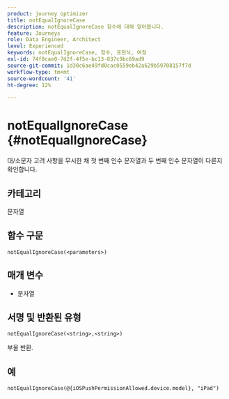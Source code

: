 ```yaml
---
product: journey optimizer
title: notEqualIgnoreCase
description: notEqualIgnoreCase 함수에 대해 알아봅니다.
feature: Journeys
role: Data Engineer, Architect
level: Experienced
keywords: notEqualIgnoreCase, 함수, 표현식, 여정
exl-id: 74f8cae0-7d2f-4f5e-bc13-837c9bc69ad9
source-git-commit: 1d30c6ae49fd0cac0559eb42a629b59708157f7d
workflow-type: tm+mt
source-wordcount: '41'
ht-degree: 12%

---
```


# notEqualIgnoreCase {#notEqualIgnoreCase}

대/소문자 고려 사항을 무시한 채 첫 번째 인수 문자열과 두 번째 인수 문자열이 다른지 확인합니다.

## 카테고리

문자열

## 함수 구문

`notEqualIgnoreCase(<parameters>)`

## 매개 변수

* 문자열

## 서명 및 반환된 유형

`notEqualIgnoreCase(<string>,<string>)`

부울 반환.

## 예

`notEqualIgnoreCase(@{iOSPushPermissionAllowed.device.model}, "iPad")`
